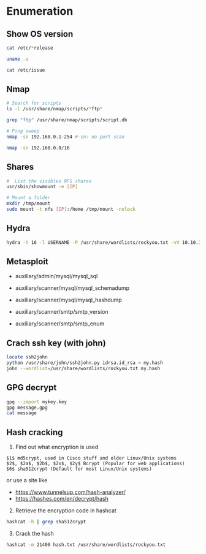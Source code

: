 # Enumeration


## Show OS version

```bash
cat /etc/*release

uname -a 

cat /etc/issue 
```

## Nmap

```bash
# Search for scripts
ls -l /usr/share/nmap/scripts/*ftp*

grep "ftp" /usr/share/nmap/scripts/script.db

# Ping sweep
nmap -sn 192.168.0.1-254 #-sn: no port scan

nmap -sn 192.168.0.0/16

```

## Shares

```bash
#  List the visibles NFS shares
usr/sbin/showmount -e [IP]

# Mount a folder
mkdir /tmp/mount
sudo mount -t nfs [IP]:/home /tmp/mount -nolock

```

## Hydra

```bash
hydra -t 16 -l USERNAME -P /usr/share/wordlists/rockyou.txt -vV 10.10.129.236 ssh

```

## Metasploit

- auxiliary/admin/mysql/mysql_sql
- auxiliary/scanner/mysql/mysql_schemadump
- auxiliary/scanner/mysql/mysql_hashdump

- auxiliary/scanner/smtp/smtp_version
- auxiliary/scanner/smtp/smtp_enum

## Crach ssh key (with john)

```bash
locate ssh2john
python /usr/share/john/ssh2john.py idrsa.id_rsa > my.hash
john --wordlist=/usr/share/wordlists/rockyou.txt my.hash
```

## GPG decrypt

```bash
gpg --import mykey.key
gpg message.gpg
cat message
```

## Hash cracking

1) Find out what encryption is used 

```
$1$	md5crypt, used in Cisco stuff and older Linux/Unix systems
$2$, $2a$, $2b$, $2x$, $2y$	Bcrypt (Popular for web applications)
$6$	sha512crypt (Default for most Linux/Unix systems)
```

or use a site like 
- https://www.tunnelsup.com/hash-analyzer/
- https://hashes.com/en/decrypt/hash

2) Retrieve the encryption code in hashcat
```bash
hashcat -h | grep sha512crypt
```

3) Crack the hash
```bash
hashcat -m 21400 hash.txt /usr/share/wordlists/rockyou.txt
```
